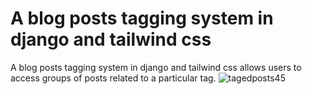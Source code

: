 # A blog posts tagging system in django and tailwind css
 A blog posts tagging system in django and tailwind css allows users to access groups of posts related to a particular tag.
![tagedposts45](https://user-images.githubusercontent.com/71964085/135591931-da3f0fe4-3080-4038-972a-ca00072ddde5.PNG)
